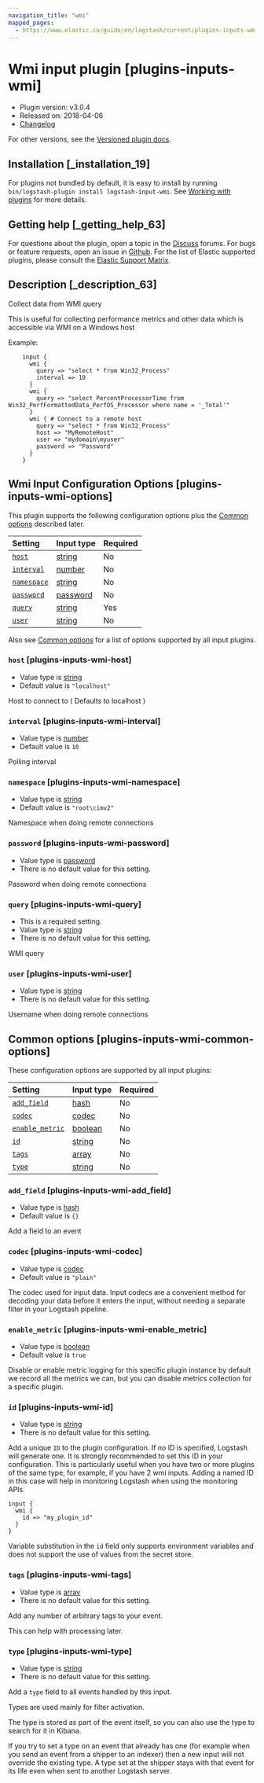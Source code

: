 ```yaml
---
navigation_title: "wmi"
mapped_pages:
  - https://www.elastic.co/guide/en/logstash/current/plugins-inputs-wmi.html
---
```


# Wmi input plugin [plugins-inputs-wmi]

* Plugin version: v3.0.4
* Released on: 2018-04-06
* [Changelog](https://github.com/logstash-plugins/logstash-input-wmi/blob/v3.0.4/CHANGELOG.md)

For other versions, see the [Versioned plugin docs](https://www.elastic.co/guide/en/logstash-versioned-plugins/current/input-wmi-index.html).

## Installation [_installation_19]

For plugins not bundled by default, it is easy to install by running `bin/logstash-plugin install logstash-input-wmi`. See [Working with plugins](https://www.elastic.co/guide/en/logstash/8.18/working-with-plugins.html) for more details.

## Getting help [_getting_help_63]

For questions about the plugin, open a topic in the [Discuss](http://discuss.elastic.co) forums. For bugs or feature requests, open an issue in [Github](https://github.com/logstash-plugins/logstash-input-wmi). For the list of Elastic supported plugins, please consult the [Elastic Support Matrix](https://www.elastic.co/support/matrix#logstash_plugins).

## Description [_description_63]

Collect data from WMI query

This is useful for collecting performance metrics and other data which is accessible via WMI on a Windows host

Example:

```
    input {
      wmi {
        query => "select * from Win32_Process"
        interval => 10
      }
      wmi {
        query => "select PercentProcessorTime from Win32_PerfFormattedData_PerfOS_Processor where name = '_Total'"
      }
      wmi { # Connect to a remote host
        query => "select * from Win32_Process"
        host => "MyRemoteHost"
        user => "mydomain\myuser"
        password => "Password"
      }
    }
```

## Wmi Input Configuration Options [plugins-inputs-wmi-options]

This plugin supports the following configuration options plus the [Common options](plugins-inputs-wmi.md#plugins-inputs-wmi-common-options) described later.

| Setting | Input type | Required |
| :- | :- | :- |
| [`host`](plugins-inputs-wmi.md#plugins-inputs-wmi-host) | [string](value-types.md#string) | No |
| [`interval`](plugins-inputs-wmi.md#plugins-inputs-wmi-interval) | [number](value-types.md#number) | No |
| [`namespace`](plugins-inputs-wmi.md#plugins-inputs-wmi-namespace) | [string](value-types.md#string) | No |
| [`password`](plugins-inputs-wmi.md#plugins-inputs-wmi-password) | [password](value-types.md#password) | No |
| [`query`](plugins-inputs-wmi.md#plugins-inputs-wmi-query) | [string](value-types.md#string) | Yes |
| [`user`](plugins-inputs-wmi.md#plugins-inputs-wmi-user) | [string](value-types.md#string) | No |

Also see [Common options](plugins-inputs-wmi.md#plugins-inputs-wmi-common-options) for a list of options supported by all input plugins.

### `host` [plugins-inputs-wmi-host]

* Value type is [string](value-types.md#string)
* Default value is `"localhost"`

Host to connect to ( Defaults to localhost )

### `interval` [plugins-inputs-wmi-interval]

* Value type is [number](value-types.md#number)
* Default value is `10`

Polling interval

### `namespace` [plugins-inputs-wmi-namespace]

* Value type is [string](value-types.md#string)
* Default value is `"root\cimv2"`

Namespace when doing remote connections

### `password` [plugins-inputs-wmi-password]

* Value type is [password](value-types.md#password)
* There is no default value for this setting.

Password when doing remote connections

### `query` [plugins-inputs-wmi-query]

* This is a required setting.
* Value type is [string](value-types.md#string)
* There is no default value for this setting.

WMI query

### `user` [plugins-inputs-wmi-user]

* Value type is [string](value-types.md#string)
* There is no default value for this setting.

Username when doing remote connections

## Common options [plugins-inputs-wmi-common-options]

These configuration options are supported by all input plugins:

| Setting | Input type | Required |
| :- | :- | :- |
| [`add_field`](plugins-inputs-wmi.md#plugins-inputs-wmi-add_field) | [hash](value-types.md#hash) | No |
| [`codec`](plugins-inputs-wmi.md#plugins-inputs-wmi-codec) | [codec](value-types.md#codec) | No |
| [`enable_metric`](plugins-inputs-wmi.md#plugins-inputs-wmi-enable_metric) | [boolean](value-types.md#boolean) | No |
| [`id`](plugins-inputs-wmi.md#plugins-inputs-wmi-id) | [string](value-types.md#string) | No |
| [`tags`](plugins-inputs-wmi.md#plugins-inputs-wmi-tags) | [array](value-types.md#array) | No |
| [`type`](plugins-inputs-wmi.md#plugins-inputs-wmi-type) | [string](value-types.md#string) | No |

### `add_field` [plugins-inputs-wmi-add_field]

* Value type is [hash](value-types.md#hash)
* Default value is `{}`

Add a field to an event

### `codec` [plugins-inputs-wmi-codec]

* Value type is [codec](value-types.md#codec)
* Default value is `"plain"`

The codec used for input data. Input codecs are a convenient method for decoding your data before it enters the input, without needing a separate filter in your Logstash pipeline.

### `enable_metric` [plugins-inputs-wmi-enable_metric]

* Value type is [boolean](value-types.md#boolean)
* Default value is `true`

Disable or enable metric logging for this specific plugin instance by default we record all the metrics we can, but you can disable metrics collection for a specific plugin.

### `id` [plugins-inputs-wmi-id]

* Value type is [string](value-types.md#string)
* There is no default value for this setting.

Add a unique `ID` to the plugin configuration. If no ID is specified, Logstash will generate one. It is strongly recommended to set this ID in your configuration. This is particularly useful when you have two or more plugins of the same type, for example, if you have 2 wmi inputs. Adding a named ID in this case will help in monitoring Logstash when using the monitoring APIs.

```
input {
  wmi {
    id => "my_plugin_id"
  }
}
```

Variable substitution in the `id` field only supports environment variables and does not support the use of values from the secret store.

### `tags` [plugins-inputs-wmi-tags]

* Value type is [array](value-types.md#array)
* There is no default value for this setting.

Add any number of arbitrary tags to your event.

This can help with processing later.

### `type` [plugins-inputs-wmi-type]

* Value type is [string](value-types.md#string)
* There is no default value for this setting.

Add a `type` field to all events handled by this input.

Types are used mainly for filter activation.

The type is stored as part of the event itself, so you can also use the type to search for it in Kibana.

If you try to set a type on an event that already has one (for example when you send an event from a shipper to an indexer) then a new input will not override the existing type. A type set at the shipper stays with that event for its life even when sent to another Logstash server.
